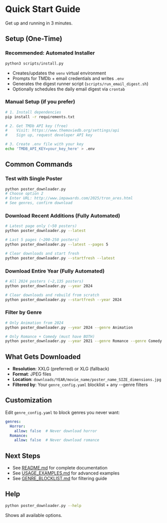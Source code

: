 # Quick Start Guide

Get up and running in 3 minutes.

## Setup (One-Time)

### Recommended: Automated Installer

```bash
python3 scripts/install.py
```

- Creates/updates the `venv` virtual environment
- Prompts for TMDb + email credentials and writes `.env`
- Generates the digest runner script (`scripts/run_email_digest.sh`)
- Optionally schedules the daily email digest via `crontab`

### Manual Setup (if you prefer)

```bash
# 1. Install dependencies
pip install -r requirements.txt

# 2. Get TMDb API key (free)
#    Visit: https://www.themoviedb.org/settings/api
#    Sign up, request developer API key

# 3. Create .env file with your key
echo 'TMDB_API_KEY=your_key_here' > .env
```

## Common Commands

### Test with Single Poster

```bash
python poster_downloader.py
# Choose option 2
# Enter URL: http://www.impawards.com/2025/tron_ares.html
# See genres, confirm download
```

### Download Recent Additions (Fully Automated)

```bash
# Latest page only (~50 posters)
python poster_downloader.py --latest

# Last 5 pages (~200-250 posters)
python poster_downloader.py --latest --pages 5

# Clear downloads and start fresh
python poster_downloader.py --startfresh --latest
```

### Download Entire Year (Fully Automated)

```bash
# All 2024 posters (~2,135 posters)
python poster_downloader.py --year 2024

# Clear downloads and rebuild from scratch
python poster_downloader.py --startfresh --year 2024
```

### Filter by Genre

```bash
# Only Animation from 2024
python poster_downloader.py --year 2024 --genre Animation

# Only Romance + Comedy (must have BOTH)
python poster_downloader.py --year 2021 --genre Romance --genre Comedy
```

## What Gets Downloaded

- **Resolution**: XXLG (preferred) or XLG (fallback)
- **Format**: JPEG files
- **Location**: `downloads/YEAR/movie_name/poster_name_SIZE_dimensions.jpg`
- **Filtered by**: Your `genre_config.yaml` blocklist + any --genre filters

## Customization

Edit `genre_config.yaml` to block genres you never want:

```yaml
genres:
  Horror:
    allow: false  # Never download horror
  Romance:
    allow: false  # Never download romance
```

## Next Steps

- See [README.md](README.md) for complete documentation
- See [USAGE_EXAMPLES.md](USAGE_EXAMPLES.md) for advanced examples
- See [GENRE_BLOCKLIST.md](GENRE_BLOCKLIST.md) for filtering guide

## Help

```bash
python poster_downloader.py --help
```

Shows all available options.

